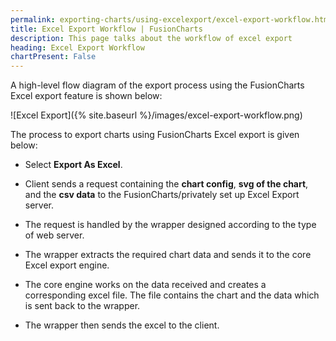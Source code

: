 ```yaml
---
permalink: exporting-charts/using-excelexport/excel-export-workflow.html
title: Excel Export Workflow | FusionCharts
description: This page talks about the workflow of excel export
heading: Excel Export Workflow
chartPresent: False
---
```


A high-level flow diagram of the export process using the FusionCharts Excel export feature is shown below:

![Excel Export]({% site.baseurl %}/images/excel-export-workflow.png)

The process to export charts using FusionCharts Excel export is given below:

* Select **Export As Excel**.

* Client sends a request containing the **chart config**, **svg of the chart**, and the **csv data** to the FusionCharts/privately set up Excel Export server.

* The request is handled by the wrapper designed according to the type of web server.

* The wrapper extracts the required chart data and sends it to the core Excel export engine.

* The core engine works on the data received and creates a corresponding excel file. The file contains the chart and the data which is sent back to the wrapper.

* The wrapper then sends the excel to the client.